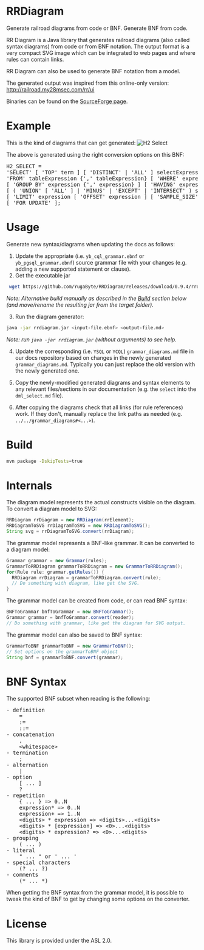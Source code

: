 RRDiagram
=========

Generate railroad diagrams from code or BNF. Generate BNF from code.

RR Diagram is a Java library that generates railroad diagrams (also called syntax diagrams) from code or from BNF notation. The output format is a very compact SVG image which can be integrated to web pages and where rules can contain links.

RR Diagram can also be used to generate BNF notation from a model.

The generated output was inspired from this online-only version: http://railroad.my28msec.com/rr/ui

Binaries can be found on the [SourceForge page](https://sourceforge.net/projects/rrdiagram/).

Example
=======

This is the kind of diagrams that can get generated:
![H2 Select](http://rrdiagram.sourceforge.net/H2Select.svg)

The above is generated using the right conversion options on this BNF:
<pre>
H2_SELECT = 
'SELECT' [ 'TOP' term ] [ 'DISTINCT' | 'ALL' ] selectExpression {',' selectExpression} \
'FROM' tableExpression {',' tableExpression} [ 'WHERE' expression ] \
[ 'GROUP BY' expression {',' expression} ] [ 'HAVING' expression ] \
[ ( 'UNION' [ 'ALL' ] | 'MINUS' | 'EXCEPT' | 'INTERSECT' ) select ] [ 'ORDER BY' order {',' order} ] \
[ 'LIMIT' expression [ 'OFFSET' expression ] [ 'SAMPLE_SIZE' rowCountInt ] ] \
[ 'FOR UPDATE' ];
</pre>

Usage
=======

Generate new syntax/diagrams when updating the docs as follows:

1. Update the appropriate (i.e. `yb_cql_grammar.ebnf` or `yb_pgsql_grammar.ebnf`) source grammar file with your changes (e.g. adding a new supported statement or clause).
2. Get the executable jar

```bash
 wget https://github.com/YugaByte/RRDiagram/releases/download/0.9.4/rrdiagram.jar
```
_Note: Alternative build manually as described in the [Build](#build) section below (and move/rename the resulting jar from the target folder)._

3. Run the diagram generator:

```bash
java -jar rrdiagram.jar <input-file.ebnf> <output-file.md>
```
_Note: run `java -jar rrdiagram.jar` (without arguments) to see help._

4. Update the corresponding (i.e. `YSQL` or `YCQL`) `grammar_diagrams.md` file in our docs repository based on changes in the newly generated `grammar_diagrams.md`. Typically you can just replace the old version with the newly generated one.

5. Copy the newly-modified generated diagrams and syntax elements to any relevant files/sections in our documentation (e.g. the `select` into the `dml_select.md` file).

6. After copying the diagrams check that all links (for rule references) work. If they don't, manually replace the link paths as needed (e.g. `../../grammar_diagrams#<...>`).

Build
=====

```bash
mvn package -DskipTests=true
```

Internals
=========

The diagram model represents the actual constructs visible on the diagram.
To convert a diagram model to SVG:
```Java
RRDiagram rrDiagram = new RRDiagram(rrElement);
RRDiagramToSVG rrDiagramToSVG = new RRDiagramToSVG();
String svg = rrDiagramToSVG.convert(rrDiagram);
```

The grammar model represents a BNF-like grammar.
It can be converted to a diagram model:
```Java
Grammar grammar = new Grammar(rules);
GrammarToRRDiagram grammarToRRDiagram = new GrammarToRRDiagram();
for(Rule rule: grammar.getRules()) {
  RRDiagram rrDiagram = grammarToRRDiagram.convert(rule);
  // Do something with diagram, like get the SVG.
}
```

The grammar model can be created from code, or can read BNF syntax:
```Java
BNFToGrammar bnfToGrammar = new BNFToGrammar();
Grammar grammar = bnfToGrammar.convert(reader);
// Do something with grammar, like get the diagram for SVG output.
```

The grammar model can also be saved to BNF syntax:
```Java
GrammarToBNF grammarToBNF = new GrammarToBNF();
// Set options on the grammarToBNF object
String bnf = grammarToBNF.convert(grammar);
```

BNF Syntax
==========

The supported BNF subset when reading is the following:
<pre>
- definition
    =
    :=
    ::=
- concatenation
    ,
    &lt;whitespace&gt;
- termination
    ;
- alternation
    |
- option
    [ ... ]
    ?
- repetition
    { ... } =&gt; 0..N
    expression* =&gt; 0..N
    expression+ =&gt; 1..N
    &lt;digits&gt; * expression => &lt;digits&gt;...&lt;digits&gt;
    &lt;digits&gt; * [expression] => &lt;0&gt;...&lt;digits&gt;
    &lt;digits&gt; * expression? => &lt;0&gt;...&lt;digits&gt;
- grouping
    ( ... )
- literal
    " ... " or ' ... '
- special characters
    (? ... ?)
- comments
    (* ... *)
</pre>

When getting the BNF syntax from the grammar model, it is possible to tweak the kind of BNF to get by changing some options on the converter.

License
=======

This library is provided under the ASL 2.0.
